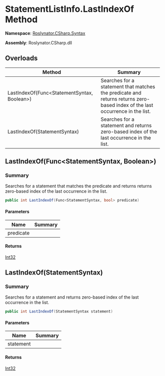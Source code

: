 # StatementListInfo\.LastIndexOf Method

**Namespace**: [Roslynator.CSharp.Syntax](../../README.md)

**Assembly**: Roslynator\.CSharp\.dll

## Overloads

| Method | Summary |
| ------ | ------- |
| LastIndexOf\(Func\<StatementSyntax, Boolean>\) | Searches for a statement that matches the predicate and returns returns zero\-based index of the last occurrence in the list\. |
| LastIndexOf\(StatementSyntax\) | Searches for a statement and returns zero\-based index of the last occurrence in the list\. |

## LastIndexOf\(Func\<StatementSyntax, Boolean>\)

### Summary

Searches for a statement that matches the predicate and returns returns zero\-based index of the last occurrence in the list\.

```csharp
public int LastIndexOf(Func<StatementSyntax, bool> predicate)
```

#### Parameters

| Name | Summary |
| ---- | ------- |
| predicate | |

#### Returns

[Int32](https://docs.microsoft.com/en-us/dotnet/api/system.int32)

## LastIndexOf\(StatementSyntax\)

### Summary

Searches for a statement and returns zero\-based index of the last occurrence in the list\.

```csharp
public int LastIndexOf(StatementSyntax statement)
```

#### Parameters

| Name | Summary |
| ---- | ------- |
| statement | |

#### Returns

[Int32](https://docs.microsoft.com/en-us/dotnet/api/system.int32)

